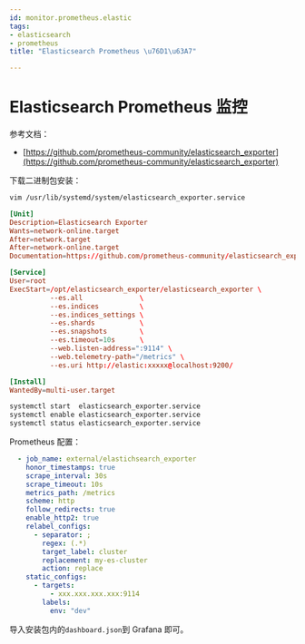 ```yaml
---
id: monitor.prometheus.elastic
tags:
- elasticsearch
- prometheus
title: "Elasticsearch Prometheus \u76D1\u63A7"

---
```



# Elasticsearch Prometheus 监控
参考文档：

- [https://github.com/prometheus-community/elasticsearch_exporter](https://github.com/prometheus-community/elasticsearch_exporter)

下载二进制包安装：
```bash
vim /usr/lib/systemd/system/elasticsearch_exporter.service
```
```toml
[Unit]
Description=Elasticsearch Exporter
Wants=network-online.target
After=network.target
After=network-online.target
Documentation=https://github.com/prometheus-community/elasticsearch_exporter/

[Service]
User=root
ExecStart=/opt/elasticsearch_exporter/elasticsearch_exporter \
          --es.all              \
          --es.indices          \
          --es.indices_settings \
          --es.shards           \
          --es.snapshots        \
          --es.timeout=10s      \
          --web.listen-address=":9114" \
          --web.telemetry-path="/metrics" \
          --es.uri http://elastic:xxxxx@localhost:9200/

[Install]
WantedBy=multi-user.target
```
```bash
systemctl start  elasticsearch_exporter.service
systemctl enable elasticsearch_exporter.service
systemctl status elasticsearch_exporter.service
```
Prometheus 配置：
```yaml
  - job_name: external/elastichsearch_exporter
    honor_timestamps: true
    scrape_interval: 30s
    scrape_timeout: 10s
    metrics_path: /metrics
    scheme: http
    follow_redirects: true
    enable_http2: true
    relabel_configs:
      - separator: ;
        regex: (.*)
        target_label: cluster
        replacement: my-es-cluster
        action: replace
    static_configs:
      - targets:
          - xxx.xxx.xxx.xxx:9114
        labels:
          env: "dev"
```
导入安装包内的`dashboard.json`到 Grafana 即可。
